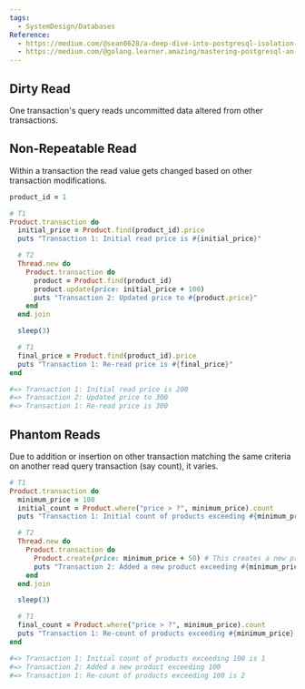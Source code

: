 ```yaml
---
tags:
  - SystemDesign/Databases
Reference:
  - https://medium.com/@sean0628/a-deep-dive-into-postgresql-isolation-levels-insights-for-rails-developers-3c2de0a2ab69 
  - https://medium.com/@golang.learner.amazing/mastering-postgresql-an-engineers-guide-to-isolation-levels-8b8b2ad65b3f
---
```

## Dirty Read

One transaction's query reads uncommitted data altered from other transactions.

## Non-Repeatable Read

Within a transaction the read value gets changed based on other transaction modifications.

```ruby
product_id = 1

# T1
Product.transaction do
  initial_price = Product.find(product_id).price
  puts "Transaction 1: Initial read price is #{initial_price}"

  # T2
  Thread.new do
    Product.transaction do
      product = Product.find(product_id)
      product.update(price: initial_price + 100)
      puts "Transaction 2: Updated price to #{product.price}"
    end
  end.join

  sleep(3)

  # T1
  final_price = Product.find(product_id).price
  puts "Transaction 1: Re-read price is #{final_price}"
end

#=> Transaction 1: Initial read price is 200
#=> Transaction 2: Updated price to 300
#=> Transaction 1: Re-read price is 300
```

## Phantom Reads

Due to addition or insertion on other transaction matching the same criteria on another read query transaction (say count), it varies.

```ruby
# T1
Product.transaction do
  minimum_price = 100
  initial_count = Product.where("price > ?", minimum_price).count
  puts "Transaction 1: Initial count of products exceeding #{minimum_price} is #{initial_count}"

  # T2
  Thread.new do
    Product.transaction do
      Product.create(price: minimum_price + 50) # This creates a new product that meets the condition
      puts "Transaction 2: Added a new product exceeding #{minimum_price}"
    end
  end.join

  sleep(3)

  # T1
  final_count = Product.where("price > ?", minimum_price).count
  puts "Transaction 1: Re-count of products exceeding #{minimum_price} is #{final_count}"
end

#=> Transaction 1: Initial count of products exceeding 100 is 1
#=> Transaction 2: Added a new product exceeding 100
#=> Transaction 1: Re-count of products exceeding 100 is 2
```

